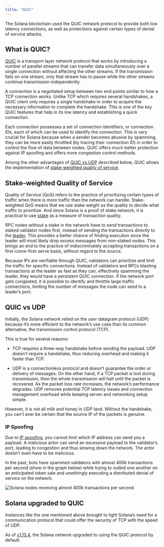 ```yaml
---
title: "QUIC"
---
```


The Solana blockchain used the QUIC network protocol to provide both low latency connections, as well as protections against certain types of denial of service attacks.

## What is QUIC?

[QUIC](https://en.wikipedia.org/wiki/QUIC) is a transport layer network protocol that works by introducing a number of parallel streams that can transfer data simultaneously over a single connection without affecting the other streams. If the transmission fails on one stream, only that stream has to pause while the other streams continue transmission independently.

A connection is a negotiated setup between two end points similar to how a TCP connection works. Unlike TCP which requires several handshakes, a QUIC client only requires a single handshake in order to acquire the necessary information to complete the handshake. This is one of the key QUIC features that help in its low latency and establishing a quick connection.

Each connection possesses a set of connection identifiers, or connection IDs, each of which can be used to identify the connection. This is very crucial for Solana because when a sender becomes abusive by spamming, they can be more easily throttled (by tracing their connection ID) in order to control the flow of data between nodes. QUIC offers much better protection against IP spoofing and offers more congestion control methods.

Among the other advantages of [QUIC vs UDP](#quic-vs-udp) described below, QUIC allows the implementation of [stake-weighted quality of service](#stake-weighted-quality-of-service).

## Stake-weighted Quality of Service

Quality of Service (QoS) refers to the practice of prioritizing certain types of traffic when there is more traffic than the network can handle. Stake-weighted QoS means that we use stake weight as the quality to decide what traffic to prioritize. And since Solana is a proof of stake network, it is practical to use [stake](./../terminology.md#stake) as a measure of transaction quality.

RPC nodes without a stake in the network have to send transactions to staked validator nodes first, instead of sending the transactions directly to the [leader](./../terminology.md#leader). This provides a better chance of finding execution since the leader will most likely drop excess messages from non-staked nodes. This brings an end to the practice of indiscriminately accepting transactions on a first-come-first-serve basis, without regard to the source.

Because IPs are verifiable through QUIC, validators can prioritize and limit the traffic for specific connections. Instead of validators and RPCs blasting transactions at the leader as fast as they can, effectively spamming the leader, they would have a persistent QUIC connection. If the network port gets congested, it is possible to identify and throttle large traffic connections, limiting the number of messages the node can send to a leader’s port.

## QUIC vs UDP

Initially, the Solana network relied on the user datagram protocol (UDP) because it’s more efficient to the network’s use case than its common alternative, the transmission control protocol (TCP).

This is true for several reasons:

- TCP requires a three-way handshake before sending the payload. UDP doesn't require a handshake, thus reducing overhead and making it faster than TCP.

- UDP is a connectionless protocol and doesn’t guarantee the order or delivery of messages. On the other hand, if a TCP packet is lost during transmission, then the whole transmission will halt until the packet is recovered. As the packet loss rate increases, the network’s performance degrades. UDP removes potential TCP latency issues and connection management overhead while keeping server and networking setup simple.

However, it is not all milk and honey in UDP land. Without the handshake, you can't ever be certain that the source IP of the packets is genuine.

### IP Spoofing

Due to [IP spoofing](https://www.cloudflare.com/learning/ddos/glossary/ip-spoofing/), you cannot limit which IP address can send you a payload. A malicious actor can send an excessive payload to the validator’s port, leading to congestion and thus slowing down the network. The actor doesn’t even have to be malicious.

In the past, bots have spammed validators with almost 400k transactions per second (show in the graph below) while trying to outbid one another on an anticipated token sale and unwittingly executing a distributed denial of service on the network.

![Solana nodes receiving almost 400k transactions per second](/img/nodes-400k-tps-spike.png)

## Solana upgraded to QUIC

Instances like the one mentioned above brought to light Solana’s need for a communication protocol that could offer the security of TCP with the speed of UDP.

As of [v1.13.4](https://github.com/solana-labs/solana/releases/tag/v1.13.4), the Solana network upgraded to using the QUIC protocol by default.

